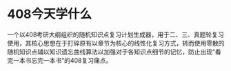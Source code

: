# 408今天学什么
一个以408考研大纲组织的随机知识点复习计划生成器，用于二、三、真题轮复习使用，其核心思想在于打碎原有以章节为核心的线性化复习方式，转而使用零散的随机知识点辅以知识遗忘曲线算法以加强对于各知识点细节的记忆，防止出现”看完一本书忘完一本书“的408复习痛点。
